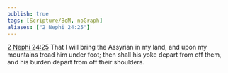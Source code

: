 ```yaml
---
publish: true
tags: [Scripture/BoM, noGraph]
aliases: ["2 Nephi 24:25"]
---
```

[2 Nephi 24:25](https://churchofjesuschrist.org/study/scriptures/bofm/2-ne/24?lang=eng&id=p25#p25) That I will bring the Assyrian in my land, and upon my mountains tread him under foot; then shall his yoke depart from off them, and his burden depart from off their shoulders.

